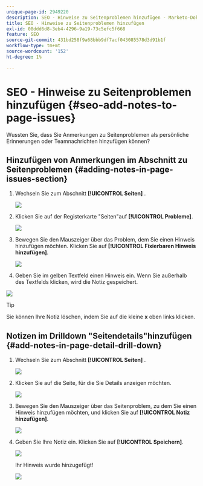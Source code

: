 ```yaml
---
unique-page-id: 2949220
description: SEO - Hinweise zu Seitenproblemen hinzufügen - Marketo-Dokumente - Produktdokumentation
title: SEO - Hinweise zu Seitenproblemen hinzufügen
exl-id: 08ddd6d8-3eb4-4296-9a19-73c5efc5f668
feature: SEO
source-git-commit: 431bd258f9a68bbb9df7acf043085578d3d91b1f
workflow-type: tm+mt
source-wordcount: '152'
ht-degree: 1%

---
```


# SEO - Hinweise zu Seitenproblemen hinzufügen {#seo-add-notes-to-page-issues}

Wussten Sie, dass Sie Anmerkungen zu Seitenproblemen als persönliche Erinnerungen oder Teamnachrichten hinzufügen können?

## Hinzufügen von Anmerkungen im Abschnitt zu Seitenproblemen {#adding-notes-in-page-issues-section}

1. Wechseln Sie zum Abschnitt **[!UICONTROL Seiten]** .

   ![](assets/image2014-9-18-13-3a11-3a43.png)

1. Klicken Sie auf der Registerkarte &quot;Seiten&quot;auf **[!UICONTROL Probleme]**.

   ![](assets/image2014-9-18-13-3a12-3a0.png)

1. Bewegen Sie den Mauszeiger über das Problem, dem Sie einen Hinweis hinzufügen möchten. Klicken Sie auf **[!UICONTROL Fixierbaren Hinweis hinzufügen]**.

   ![](assets/image2014-9-18-13-3a12-3a6.png)

1. Geben Sie im gelben Textfeld einen Hinweis ein. Wenn Sie außerhalb des Textfelds klicken, wird die Notiz gespeichert.

![](assets/image2014-9-18-13-3a12-3a32.png)

>[!TIP]
>
>Sie können Ihre Notiz löschen, indem Sie auf die kleine **x** oben links klicken.

## Notizen im Drilldown &quot;Seitendetails&quot;hinzufügen {#add-notes-in-page-detail-drill-down}

1. Wechseln Sie zum Abschnitt **[!UICONTROL Seiten]** .

   ![](assets/image2014-9-18-13-3a12-3a59.png)

1. Klicken Sie auf die Seite, für die Sie Details anzeigen möchten.

   ![](assets/image2014-9-18-13-3a13-3a42.png)

1. Bewegen Sie den Mauszeiger über das Seitenproblem, zu dem Sie einen Hinweis hinzufügen möchten, und klicken Sie auf **[!UICONTROL Notiz hinzufügen]**.

   ![](assets/image2014-9-18-13-3a13-3a46.png)

1. Geben Sie Ihre Notiz ein. Klicken Sie auf **[!UICONTROL Speichern]**.

   ![](assets/image2014-9-18-13-3a14-3a5.png)

   Ihr Hinweis wurde hinzugefügt!

   ![](assets/image2014-9-18-13-3a14-3a20.png)
